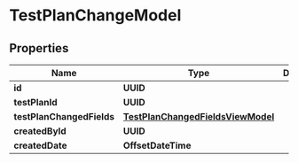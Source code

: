 

# TestPlanChangeModel


## Properties

| Name | Type | Description | Notes |
|------------ | ------------- | ------------- | -------------|
|**id** | **UUID** |  |  |
|**testPlanId** | **UUID** |  |  |
|**testPlanChangedFields** | [**TestPlanChangedFieldsViewModel**](TestPlanChangedFieldsViewModel.md) |  |  |
|**createdById** | **UUID** |  |  |
|**createdDate** | **OffsetDateTime** |  |  [optional] |



